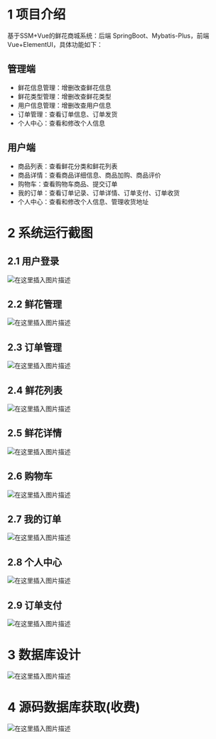 # 1 项目介绍
基于SSM+Vue的鲜花商城系统：后端 SpringBoot、Mybatis-Plus，前端Vue+ElementUI，具体功能如下：
## 管理端
- 鲜花信息管理：增删改查鲜花信息
- 鲜花类型管理：增删改查鲜花类型
- 用户信息管理：增删改查用户信息
- 订单管理：查看订单信息、订单发货
- 个人中心：查看和修改个人信息
## 用户端
- 商品列表：查看鲜花分类和鲜花列表
- 商品详情：查看商品详细信息、商品加购、商品评价
- 购物车：查看购物车商品、提交订单
- 我的订单：查看订单记录、订单详情、订单支付、订单收货
- 个人中心：查看和修改个人信息、管理收货地址
# 2 系统运行截图
## 2.1 用户登录
![在这里插入图片描述](images/01.png)
## 2.2 鲜花管理
![在这里插入图片描述](images/02.png)
## 2.3 订单管理
![在这里插入图片描述](images/03.png)
## 2.4 鲜花列表
![在这里插入图片描述](images/04.png)
## 2.5 鲜花详情
![在这里插入图片描述](images/05.png)
## 2.6 购物车
![在这里插入图片描述](images/06.png)
## 2.7 我的订单
![在这里插入图片描述](images/07.png)
## 2.8 个人中心 
![在这里插入图片描述](images/08.png)
## 2.9 订单支付
![在这里插入图片描述](images/09.png)
# 3 数据库设计
![在这里插入图片描述](images/10.png)
# 4 源码数据库获取(收费)
![在这里插入图片描述](images/11.png)